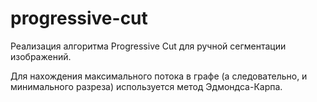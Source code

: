 # progressive-cut
Реализация алгоритма Progressive Cut для ручной сегментации изображений.

Для нахождения максимального потока в графе (а следовательно, и минимального разреза) используется метод Эдмондса-Карпа.
